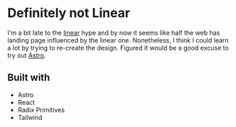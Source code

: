 # Definitely not Linear

I'm a bit late to the [linear](https://linear.app) hype and by now it seems like half the web has landing page influenced by the linear one. Nonetheless, I think I could learn a lot by trying to re-create the design. Figured it would be a good excuse to try out [Astro](https://astro.build).

## Built with

- Astro
- React
- Radix Primitives
- Tailwind
